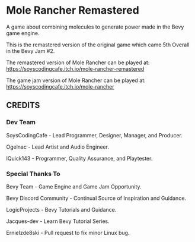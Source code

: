 # Mole Rancher Remastered
A game about combining molecules to generate power made in the Bevy game engine.

This is the remastered version of the original game which came 5th Overall in the Bevy Jam #2.

The remastered version of Mole Rancher can be played at: https://soyscodingcafe.itch.io/mole-rancher-remastered

The game jam version of Mole Rancher can be played at: https://soyscodingcafe.itch.io/mole-rancher

## CREDITS

### Dev Team

SoysCodingCafe - Lead Programmer, Designer, Manager, and Producer.

Ogelnac - Lead Artist and Audio Engineer.

IQuick143 - Programmer, Quality Assurance, and Playtester.



### Special Thanks To

Bevy Team - Game Engine and Game Jam Opportunity.

Bevy Discord Community - Continual Source of Inspiration and Guidance.

LogicProjects - Bevy Tutorials and Guidance.

Jacques-dev - Learn Bevy Tutorial Series.

ErnieIzde8ski - Pull request to fix minor Linux bug.
